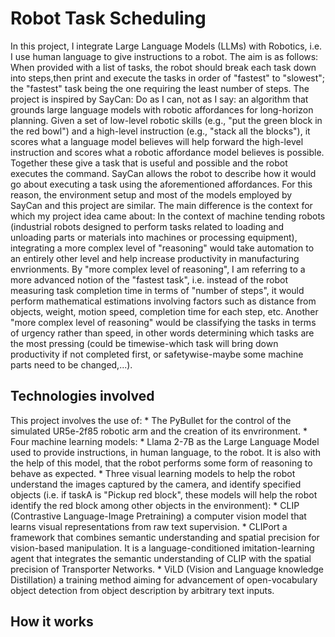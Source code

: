 # Robot Task Scheduling

In this project, I integrate Large Language Models (LLMs) with Robotics, i.e. I use human language to give instructions to a robot. The aim is as follows:
When provided with a list of tasks, the robot should break each task down into steps,then print and execute the tasks in order of "fastest" to "slowest"; the "fastest" task being the one requiring the least number of steps. 
The project is inspired by SayCan: Do as I can, not as I say: an algorithm that grounds large language models with robotic affordances for long-horizon planning. Given a set of low-level robotic skills (e.g., "put the green block in the red bowl") and a high-level instruction (e.g., "stack all the blocks"), it scores what a language model believes will help forward the high-level instruction and scores what a robotic affordance model believes is possible. Together these give a task that is useful and possible and the robot executes the command. SayCan allows the robot to describe how it would go about executing a task using the aforementioned affordances. 
For this reason, the environment setup and most of the models employed by SayCan and this project are similar. The main difference is the context for which my project idea came about: In the context of machine tending robots (industrial robots designed to perform tasks related to loading and unloading parts or materials into machines or processing equipment), integrating a more complex level of "reasoning" would take automation to  an entirely other level and help increase productivity in manufacturing envrionments. By "more complex level of reasoning", I am referring to a more advanced notion of the "fastest task", i.e. instead of the robot measuring task completion time in terms of "number of steps", it would perform mathematical estimations involving factors such as distance from objects, weight, motion speed, completion time for each step, etc. Another "more complex level of reasoning" would be classifying the tasks in terms of urgency rather than speed, in other words determining which tasks are the most pressing (could be timewise-which task will bring down productivity if not completed first, or safetywise-maybe some machine parts need to be changed,...).

## Technologies involved
This project involves the use of:
    * The PyBullet for the control of the simulated UR5e-2f85 robotic arm and the creation of its envrironment.
    * Four machine learning models:
        * Llama 2-7B as the Large Language Model used to provide instructions, in human language, to the robot. It is also with the help of this model,
        that the robot performs some form of reasoning to behave as expected.
        * Three visual learning models to help the robot understand the images captured by the camera, and identify specified objects (i.e. if taskA is "Pickup red block", these models will help the robot identify the red block among other objects in the environment):
            * CLIP (Contrastive Language-Image Pretraining) a computer vision model that learns visual representations from raw text supervision.
            * CLIPort a framework that combines semantic understanding and spatial precision for vision-based manipulation. It is a language-conditioned imitation-learning agent that integrates the semantic understanding of CLIP with the spatial precision of Transporter Networks.
            * ViLD (Vision and Language knowledge Distillation) a training method aiming for advancement of open-vocabulary object detection from object description by arbitrary text inputs.

## How it works
